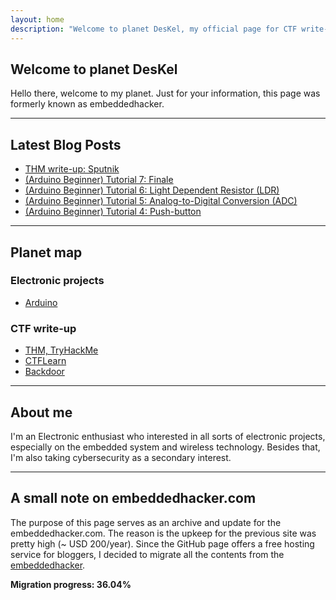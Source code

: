 ```yaml
---
layout: home
description: "Welcome to planet DesKel, my official page for CTF write-up, Electronic tutorial, review and etc."
---
```


## Welcome to planet DesKel

Hello there, welcome to my planet. Just for your information, this page was formerly known as embeddedhacker.

---

## Latest Blog Posts
<!-- BLOG-POST-LIST:START -->
- [THM write-up: Sputnik](https://deskel.github.io/posts/thm/sputnik)
- [(Arduino Beginner) Tutorial 7: Finale](https://deskel.github.io/posts/arduino/tutorial/beginner/tutorial-7)
- [(Arduino Beginner) Tutorial 6: Light Dependent Resistor (LDR)](https://deskel.github.io/posts/arduino/tutorial/beginner/tutorial-6)
- [(Arduino Beginner) Tutorial 5: Analog-to-Digital Conversion (ADC)](https://deskel.github.io/posts/arduino/tutorial/beginner/tutorial-5)
- [(Arduino Beginner) Tutorial 4: Push-button](https://deskel.github.io/posts/arduino/tutorial/beginner/tutorial-4)
<!-- BLOG-POST-LIST:END -->

---

## Planet map

### Electronic projects
- [Arduino](https://deskel.github.io/arduino)

### CTF write-up
- [THM, TryHackMe](https://deskel.github.io/thm)
- [CTFLearn](https://www.embeddedhacker.com)
- [Backdoor](https://www.embeddedhacker.com)

---

## About me

I'm an Electronic enthusiast who interested in all sorts of electronic projects, especially on the embedded system and wireless technology. Besides that, I'm also taking cybersecurity as a secondary interest.

---

## A small note on embeddedhacker.com

The purpose of this page serves as an archive and update for the embeddedhacker.com. The reason is the upkeep for the previous site was pretty high (~ USD 200/year). Since the GitHub page offers a free hosting service for bloggers, I decided to migrate all the contents from the [embeddedhacker](https://www.embeddedhacker.com).

**Migration progress: 36.04%**
